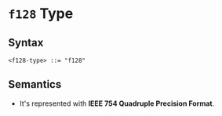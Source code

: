 # `f128` Type

## Syntax

```
<f128-type> ::= "f128"
```

## Semantics

- It's represented with **IEEE 754 Quadruple Precision Format**.

